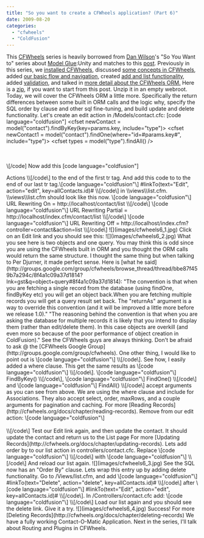 ```yaml
---
title: "So you want to create a CFWheels application? (Part 6)"
date: 2009-08-20
categories: 
  - "cfwheels"
  - "ColdFusion"
---
```


This [CFWheels](http://cfwheels.org/) series is heavily borrowed from [Dan Wilson](http://www.nodans.com/)'s "So You Want to" series about [Model Glue](http://www.model-glue.com/):Unity and matches to this [post](http://www.nodans.com/index.cfm/2007/2/4/So-you-want-to-create-a-ModelGlueUnity-application--Part-6- "post"). Previously in this series, we [installed CFWheels](/so-you-want-to-install-cfwheels), discussed [some concepts in CFWheels](/so-you-want-to-create-a-cfwheels-application-part-1), added [our basic flow and navigation](/so-you-want-to-create-a-cfwheels-application-part-2), created [add and list functionality](/so-you-want-to-create-a-cfwheels-application-part-3), added [validation](/so-you-want-to-create-a-cfwheels-application-part-4), and talked in [more detail about the CFWheels ORM.](/so-you-want-to-create-a-cfwheels-application-5) Here is a [zip](http://mikehenke.com/assets/content//SoYouWantToCFWheels.zip), if you want to start from this post. Unzip it in an empty webroot. Today, we will cover the CFWheels ORM a little more. Specifically the return differences between some built in ORM calls and the logic why, specify the SQL order by clause and other sql fine-tuning, and build update and delete functionality. Let's create an edit action in /Models/contact.cfc: \[code language="coldfusion"\]
<cffunction name="edit">
 <cfset newContact = model("contact").findByKey(key=params.key, include="type")>
 <cfset newContact1 = model("contact").findOne(where="id=#params.key#", include="type")>
 <cfset types = model("type").findAll() />
 
 <cfdump var="#newContact1#"><br>
 <cfdump var="#newContact#"><br>
 <cfdump var="#types#">
 <cfabort>
</cffunction>
\\[/code\] Now add this \[code language="coldfusion"\]
<th>Actions<th>
\\[/code\] to the end of the first tr tag. And add this code to to the end of our last tr tag.\[code language="coldfusion"\]
<td>#linkTo(text="Edit", action="edit", key=allContacts.id)#</td>
\\[/code\] in \\views\\list.cfm. \\views\\list.cfm should look like this now. \[code language="coldfusion"\]
URL Rewriting On = http://localhost/contact/list
\\[/code\] \[code language="coldfusion"\]
URL Rewriting Partial = http://localhost/index.cfm/contact/list
\\[/code\] \[code language="coldfusion"\]
URL Rewriting Off = http://localhost/index.cfm?controller=contact&action=list
\\[/code\] ![](images/cfwheels6_1.jpg) Click on an Edit link and you should see this: ![](images/cfwheels6_2.jpg) What you see here is two objects and one query. You may think this is odd since you are using the CFWheels built in ORM and you thought the ORM calls would return the same structure. I thought the same thing but when talking to Per Djurner, it made perfect sense. Here is [what he said](http://groups.google.com/group/cfwheels/browse_thread/thread/bbe87f459b7a294c/8f4a1c09a37d1814?lnk=gst&q=object+query#8f4a1c09a37d1814): "The convention is that when you are fetching a single record from the database (using findOne, findByKey etc) you will get an object back.When you are fetching multiple records you will get a query result set back. The "returnAs" argument is a way to override this convention (and it will be improved a little more before we release 1.0)." "The reasoning behind the convention is that when you are asking the database for multiple records it is likely that you intend to display them (rather than edit/delete them). In this case objects are overkill (and even more so because of the poor performance of object creation in ColdFusion)." See the CFWheels guys are always thinking. Don't be afraid to ask @ the [CFWheels Google Group](http://groups.google.com/group/cfwheels). One other thing, I would like to point out is \[code language="coldfusion"\]
<cfset newContact1 = model("contact").findOne(where="id=#params.key#", include="type")>
\\[/code\]. See how, I easily added a where clause. This get the same results as \[code language="coldfusion"\]
<cfset newContact = model("contact").findByKey(key=params.key, include="type")>
\\[/code\]. \[code language="coldfusion"\]
FindByKey()
\\[/code\], \[code language="coldfusion"\]
FindOne()
\\[/code\] and \[code language="coldfusion"\]
FindAll()
\\[/code\] accept arguments as you can see from above. We are using the where clause and include for Associations. They also accept select, order, maxRows, and a couple arguments for pagination and caching. For more [Reading Records](http://cfwheels.org/docs/chapter/reading-records). Remove from our edit action: \[code language="coldfusion"\]
<cfdump var="#newContact1#"><br>
 <cfdump var="#newContact#"><br>
 <cfdump var="#types#">
 <cfabort>
\\[/code\] Test our Edit link again, and then update the contact. It should update the contact and return us to the List page For more [Updating Records](http://cfwheels.org/docs/chapter/updating-records). Lets add order by to our list action in controllers/contact.cfc. Replace \[code language="coldfusion"\]
<cfset allContacts = model("contact").findAll(include="type") />
\\[/code\] with \[code language="coldfusion"\]
<cfset allContacts = model("contact").findAll(include="type",order="name") />
\\[/code\] And reload our list again. ![](images/cfwheels6_3.jpg) See the SQL now has an "Order By" clause. Lets wrap this entry up by adding delete functionality. Go to /Views/list.cfm, and add \[code language="coldfusion"\]
#linkTo(text="Delete", action="delete", key=allContacts.id)#
\\[/code\] after \[code language="coldfusion"\]
#linkTo(text="Edit", action="edit", key=allContacts.id)#
\\[/code\]. In /Controllers/contact.cfc add: \[code language="coldfusion"\]
<cffunction name="delete">
 <!--- delete will return true or false depending on success --->
 <cfif model("contact").findByKey(params.key).delete()>
 <cfset flashInsert(success="Contact #params.key# was deleted.")> 
 <cfelse>
 <cfset flashInsert(error="There was an error deleting the contact.")>
 </cfif>
 <cfset redirectTo(action="list")>
 </cffunction>
\\[/code\] Load our list again and you should see the delete link. Give it a try. ![](images/cfwheels6_4.jpg) Success! For more [Deleting Records](http://cfwheels.org/docs/chapter/deleting-records) We have a fully working Contact-O-Matic Application. Next in the series, I'll talk about Routing and Plugins in CFWheels.
